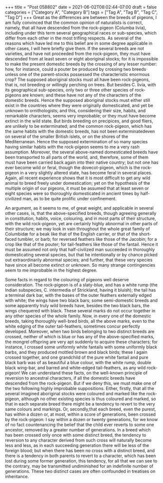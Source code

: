 +++
title = "Post 058802"
date = 2021-06-02T08:02:44-07:00
draft = false
categories = ["Category A", "Category B"]
tags = ["Tag A", "Tag B", "Tag C", "Tag D"]
+++
Great as the differences are between the breeds of pigeons, I am fully convinced that the common opinion of naturalists is correct, namely, that all have descended from the rock-pigeon (Columba livia), including under this term several geographical races or sub-species, which differ from each other in the most trifling respects. As several of the reasons which have led me to this belief are in some degree applicable in other cases, I will here briefly give them. If the several breeds are not varieties, and have not proceeded from the rock-pigeon, they must have descended from at least seven or eight aboriginal stocks; for it is impossible to make the present domestic breeds by the crossing of any lesser number: how, for instance, could a pouter be produced by crossing two breeds unless one of the parent-stocks possessed the characteristic enormous crop? The supposed aboriginal stocks must all have been rock-pigeons, that is, not breeding or willingly perching on trees. But besides C. livia, with its geographical sub-species, only two or three other species of rock-pigeons are known; and these have not any of the characters of the domestic breeds. Hence the supposed aboriginal stocks must either still exist in the countries where they were originally domesticated, and yet be unknown to ornithologists; and this, considering their size, habits, and remarkable characters, seems very improbable; or they must have become extinct in the wild state. But birds breeding on precipices, and good fliers, are unlikely to be exterminated; and the common rock-pigeon, which has the same habits with the domestic breeds, has not been exterminatedeven on several of the smaller British islets, or on the shores of the Mediterranean. Hence the supposed extermination of so many species having similar habits with the rock-pigeon seems to me a very rash assumption. Moreover, the several above-named domesticated breeds have been transported to all parts of the world, and, therefore, some of them must have been carried back again into their native country; but not one has ever become wild or feral, though the dovecot-pigeon, which is the rock-pigeon in a very slightly altered state, has become feral in several places. Again, all recent experience shows that it is most difficult to get any wild animal to breed freely under domestication; yet on the hypothesis of the multiple origin of our pigeons, it must be assumed that at least seven or eight species were so thoroughly domesticated in ancient times by half-civilized man, as to be quite prolific under confinement.

An argument, as it seems to me, of great weight, and applicable in several other cases, is, that the above-specified breeds, though agreeing generally in constitution, habits, voice, colouring, and in most parts of their structure, with the wild rock-pigeon, yet are certainly highly abnormal in other parts of their structure; we may look in vain throughout the whole great family of Columbidæ for a beak like that of the English carrier, or that of the short-faced tumbler, or barb; for reversed feathers like those of the Jacobin; for a crop like that of the pouter; for tail-feathers like those of the fantail. Hence it must be assumed not only that half-civilized man succeeded in thoroughly domesticating several species, but that he intentionally or by chance picked out extraordinarily abnormal species; and further, that these very species have since all become extinct or unknown. So many strange contingencies seem to me improbable in the highest degree.

Some facts in regard to the colouring of pigeons well deserve consideration. The rock-pigeon is of a slaty-blue, and has a white rump (the Indian subspecies, C. intermedia of Strickland, having it bluish); the tail has a terminal dark bar, with the bases of the outer feathers externally edged with white; the wings have two black bars; some semi-domestic breeds and some apparently truly wild breeds have, besides the two black bars, the wings chequered with black. These several marks do not occur together in any other species of the whole family. Now, in every one of the domestic breeds, taking thoroughly well-bred birds, all the above marks, even to the white edging of the outer tail-feathers, sometimes concur perfectly developed. Moreover, when two birds belonging to two distinct breeds are crossed, neither of which is blue or has any of the above-specified marks, the mongrel offspring are very apt suddenly to acquire these characters; for instance, I crossed some uniformly white fantails with some uniformly black barbs, and they produced mottled brown and black birds; these I again crossed together, and one grandchild of the pure white fantail and pure black barb was of as beautiful a blue colour, with the white rump, double black wing-bar, and barred and white-edged tail-feathers, as any wild rock-pigeon! We can understand these facts, on the well-known principle of reversion to ancestral characters, if all the domestic breeds have descended from the rock-pigeon. But if we deny this, we must make one of the two following highly improbable suppositions. Either, firstly, that all the several imagined aboriginal stocks were coloured and marked like the rock-pigeon, although no other existing species is thus coloured and marked, so that in each separate breed there might be a tendency to revert to the very same colours and markings. Or, secondly,that each breed, even the purest, has within a dozen or, at most, within a score of generations, been crossed by the rock-pigeon: I say within a dozen or twenty generations, for we know of no fact countenancing the belief that the child ever reverts to some one ancestor, removed by a greater number of generations. In a breed which has been crossed only once with some distinct breed, the tendency to reversion to any character derived from such cross will naturally become less and less, as in each succeeding generation there will be less of the foreign blood; but when there has been no cross with a distinct breed, and there is a tendency in both parents to revert to a character, which has been lost during some former generation, this tendency, for all that we can see to the contrary, may be transmitted undiminished for an indefinite number of generations. These two distinct cases are often confounded in treatises on inheritance.
